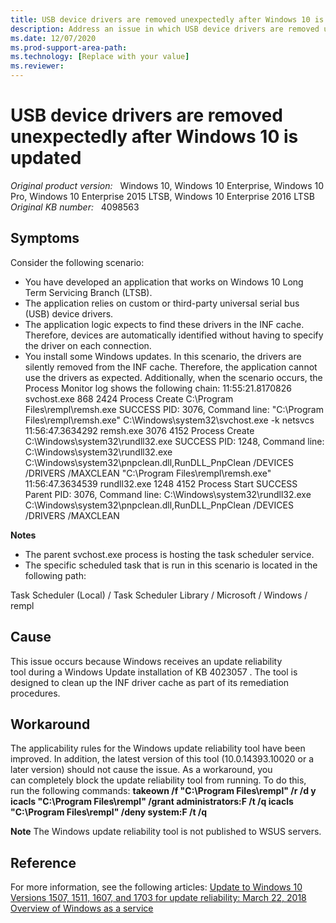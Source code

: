 ```yaml
---
title: USB device drivers are removed unexpectedly after Windows 10 is updated
description: Address an issue in which USB device drivers are removed unexpectedly after Windows 10 is updated. Provides a workaround.
ms.date: 12/07/2020
ms.prod-support-area-path: 
ms.technology: [Replace with your value]
ms.reviewer: 
---
```

# USB device drivers are removed unexpectedly after Windows 10 is updated

_Original product version:_ &nbsp; Windows 10, Windows 10 Enterprise, Windows 10 Pro, Windows 10 Enterprise 2015 LTSB, Windows 10 Enterprise 2016 LTSB  
_Original KB number:_ &nbsp; 4098563

## Symptoms

Consider the following scenario:
- You have developed an application that works on Windows 10 Long Term Servicing Branch (LTSB).
- The application relies on custom or third-party universal serial bus (USB) device drivers.
- The application logic expects to find these drivers in the INF cache. Therefore, devices are automatically identified without having to specify the driver on each connection.
- You install some Windows updates.
In this scenario, the drivers are silently removed from the INF cache. Therefore, the application cannot use the drivers as expected.
Additionally, when the scenario occurs, the Process Monitor log shows the following chain:
11:55:21.8170826 svchost.exe 868 2424 Process Create C:\Program Files\rempl\remsh.exe SUCCESS PID: 3076,
Command line: "C:\Program Files\rempl\remsh.exe" C:\Windows\system32\svchost.exe -k netsvcs
11:56:47.3634292 remsh.exe 3076 4152 Process Create C:\Windows\system32\rundll32.exe SUCCESS PID: 1248,
Command line: C:\Windows\system32\rundll32.exe C:\Windows\system32\pnpclean.dll,RunDLL_PnpClean /DEVICES /DRIVERS /MAXCLEAN "C:\Program Files\rempl\remsh.exe"
11:56:47.3634539 rundll32.exe 1248 4152 Process Start SUCCESS Parent PID: 3076,
Command line: C:\Windows\system32\rundll32.exe C:\Windows\system32\pnpclean.dll,RunDLL_PnpClean /DEVICES /DRIVERS /MAXCLEAN

**Notes** 
- The parent svchost.exe process is hosting the task scheduler service.
- The specific scheduled task that is run in this scenario is located in the following path: 

Task Scheduler (Local) / Task Scheduler Library / Microsoft / Windows / rempl 

## Cause

This issue occurs because Windows receives an update reliability tool during a Windows Update installation of KB 4023057 . The tool is designed to clean up the INF driver cache as part of its remediation procedures. 

## Workaround

The applicability rules for the Windows update reliability tool have been improved. In addition, the latest version of this tool (10.0.14393.10020 or a later version) should not cause the issue. 
 As a workaround, you can completely block the update reliability tool from running. To do this, run the following commands: **takeown /f "C:\Program Files\rempl" /r /d y icacls "C:\Program Files\rempl" /grant administrators:F /t /q icacls "C:\Program Files\rempl" /deny system:F /t /q**  

**Note** The Windows update reliability tool is not published to WSUS servers. 

## Reference

For more information, see the following articles: 
 [Update to Windows 10 Versions 1507, 1511, 1607, and 1703 for update reliability: March 22, 2018](https://support.microsoft.com/help/4023057/update-to-windows-10-versions-1507-1511-1607-and-1703-for-update-relia) 
 [Overview of Windows as a service](https://docs.microsoft.com/windows/deployment/update/waas-overview)
